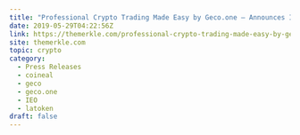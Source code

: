 ```yaml
---
title: "Professional Crypto Trading Made Easy by Geco.one – Announces IEO on 1st of July"
date: 2019-05-29T04:22:56Z
link: https://themerkle.com/professional-crypto-trading-made-easy-by-geco-one-announces-ieo-on-1st-of-july/?utm_medium=RSS&utm_source=hune
site: themerkle.com
topic: crypto
category:
  - Press Releases
  - coineal
  - geco
  - geco.one
  - IEO
  - latoken
draft: false
---
```


